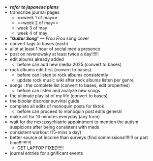 - ***refer to japanese plans***
- transcribe journal pages
	- ==week 1 of may==
	- ==week 2 of may==
	- week 3 of may
	- week 4 of may
- "***Guitar Song***" — *Frou Frou* song cover
- convert tags to bases (each)
- allot at least 1 hour of social media presence
- post on ravenowsky at least twice a day!!!!!!
- edit albums already added 
	- before can add new media 2025 (convert to bases)
- rock albums edit first (convert to bases) 
	- before can listen to rock albums consistently
	- update rock music wiki after rock albums listen per genre
- songs : the complete list (convert to bases, edit properties)
	- before can listen and analyze new songs
- the ultimate playlist of my life (convert to bases)
- the bipolar disorder survival guide
- complete all edits of monoquin posts for tiktok
	- before can proceed to monoquin post edits general
- make art for 10 minutes everyday (any form)
- wait for the next psychiatric appointment to mention the autism suspicions after being consistent with meds
- consistent workout (15-mins a day)
- better source of income than surveys (find commissions!!!!!!! or part time!!!!!!!!!)
	- GET LAPTOP FIXED!!!!! 
- journal entries for significant events